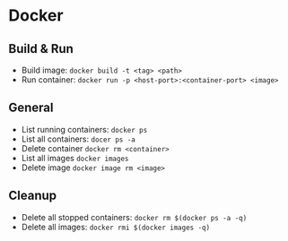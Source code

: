 # Docker

## Build & Run

* Build image: `docker build -t <tag> <path>`
* Run container: `docker run -p <host-port>:<container-port> <image>`

## General
* List running containers: `docker ps`
* List all containers: `docer ps -a`
* Delete container `docker rm <container>`
* List all images `docker images`
* Delete image `docker image rm <image>`

## Cleanup

* Delete all stopped containers: `docker rm $(docker ps -a -q)`
* Delete all images: `docker rmi $(docker images -q)` 
